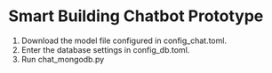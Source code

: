 # Smart Building Chatbot Prototype
1. Download the model file configured in config_chat.toml.
2. Enter the database settings in config_db.toml.
3. Run chat_mongodb.py
